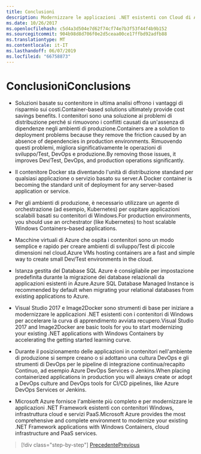 ```yaml
---
title: Conclusioni
description: Modernizzare le applicazioni .NET esistenti con Cloud di Azure e i contenitori di Windows | conclusioni
ms.date: 10/26/2017
ms.openlocfilehash: c5d4a3d504e7d62f74cf74e7b3f53f44f4b9b152
ms.sourcegitcommit: 904b98d8d706f0e2d5ceaa00ce17ffbd92adfb88
ms.translationtype: MT
ms.contentlocale: it-IT
ms.lasthandoff: 06/07/2019
ms.locfileid: "66758873"
---
```

# <a name="conclusions"></a><span data-ttu-id="e06ea-103">Conclusioni</span><span class="sxs-lookup"><span data-stu-id="e06ea-103">Conclusions</span></span>

- <span data-ttu-id="e06ea-104">Soluzioni basate su contenitore in ultima analisi offrono i vantaggi di risparmio sui costi.</span><span class="sxs-lookup"><span data-stu-id="e06ea-104">Container-based solutions ultimately provide cost savings benefits.</span></span> <span data-ttu-id="e06ea-105">I contenitori sono una soluzione ai problemi di distribuzione perché si rimuovono i conflitti causati da un'assenza di dipendenze negli ambienti di produzione.</span><span class="sxs-lookup"><span data-stu-id="e06ea-105">Containers are a solution to deployment problems because they remove the friction caused by an absence of dependencies in production environments.</span></span> <span data-ttu-id="e06ea-106">Rimuovendo questi problemi, migliora significativamente le operazioni di sviluppo/Test, DevOps e produzione.</span><span class="sxs-lookup"><span data-stu-id="e06ea-106">By removing those issues, it improves Dev/Test, DevOps, and production operations significantly.</span></span>

- <span data-ttu-id="e06ea-107">Il contenitore Docker sta diventando l'unità di distribuzione standard per qualsiasi applicazione o servizio basato su server.</span><span class="sxs-lookup"><span data-stu-id="e06ea-107">A Docker container is becoming the standard unit of deployment for any server-based application or service.</span></span>

- <span data-ttu-id="e06ea-108">Per gli ambienti di produzione, è necessario utilizzare un agente di orchestrazione (ad esempio, Kubernetes) per ospitare applicazioni scalabili basati su contenitori di Windows.</span><span class="sxs-lookup"><span data-stu-id="e06ea-108">For production environments, you should use an orchestrator (like Kubernetes) to host scalable Windows Containers­­–based applications.</span></span>

- <span data-ttu-id="e06ea-109">Macchine virtuali di Azure che ospita i contenitori sono un modo semplice e rapido per creare ambienti di sviluppo/Test di piccole dimensioni nel cloud.</span><span class="sxs-lookup"><span data-stu-id="e06ea-109">Azure VMs hosting containers are a fast and simple way to create small Dev/Test environments in the cloud.</span></span>

- <span data-ttu-id="e06ea-110">Istanza gestita del Database SQL Azure è consigliabile per impostazione predefinita durante la migrazione dei database relazionali da applicazioni esistenti in Azure.</span><span class="sxs-lookup"><span data-stu-id="e06ea-110">Azure SQL Database Managed Instance is recommended by default when migrating your relational databases from existing applications to Azure.</span></span>

- <span data-ttu-id="e06ea-111">Visual Studio 2017 e Image2Docker sono strumenti di base per iniziare a modernizzare le applicazioni .NET esistenti con i contenitori di Windows per accelerare la curva di apprendimento avviata recupero.</span><span class="sxs-lookup"><span data-stu-id="e06ea-111">Visual Studio 2017 and Image2Docker are basic tools for you to start modernizing your existing .NET applications with Windows Containers by accelerating the getting started learning curve.</span></span>

- <span data-ttu-id="e06ea-112">Durante il posizionamento delle applicazioni in contenitori nell'ambiente di produzione si sempre creano o si adottano una cultura DevOps e gli strumenti di DevOps per le pipeline di integrazione continua/recapito Continuo, ad esempio Azure DevOps Services o Jenkins.</span><span class="sxs-lookup"><span data-stu-id="e06ea-112">When placing containerized applications in production you will always create or adopt a DevOps culture and DevOps tools for CI/CD pipelines, like Azure DevOps Services or Jenkins.</span></span>

- <span data-ttu-id="e06ea-113">Microsoft Azure fornisce l'ambiente più completo e per modernizzare le applicazioni .NET Framework esistenti con contenitori Windows, infrastruttura cloud e servizi PaaS.</span><span class="sxs-lookup"><span data-stu-id="e06ea-113">Microsoft Azure provides the most comprehensive and complete environment to modernize your existing .NET Framework applications with Windows Containers, cloud infrastructure and PaaS services.</span></span>

>[!div class="step-by-step"]
>[<span data-ttu-id="e06ea-114">Precedente</span><span class="sxs-lookup"><span data-stu-id="e06ea-114">Previous</span></span>](walkthroughs-technical-get-started-overview.md)
